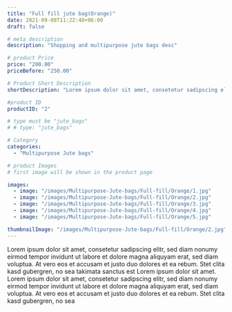 ```yaml
---
title: "Full fill jute bag(Orange)"
date: 2021-09-08T11:22:40+06:00
draft: false

# meta description
description: "Shopping and multipurpose jute bags desc"

# product Price
price: "200.00"
priceBefore: "250.00"

# Product Short Description
shortDescription: "Lorem ipsum dolor sit amet, consetetur sadipscing elitr, sed diam nonumy eirmod tempor invidunt ut"

#product ID
productID: "2"

# type must be "jute_bags"
# # type: "jute_bags"

# Category
categories:
  - "Multipurpose Jute bags"

# product Images
# first image will be shown in the product page

images:
  - image: "/images/Multipurpose-Jute-bags/Full-fill/Orange/1.jpg"
  - image: "/images/Multipurpose-Jute-bags/Full-fill/Orange/2.jpg"
  - image: "/images/Multipurpose-Jute-bags/Full-fill/Orange/3.jpg"
  - image: "/images/Multipurpose-Jute-bags/Full-fill/Orange/4.jpg"
  - image: "/images/Multipurpose-Jute-bags/Full-fill/Orange/5.jpg"

thumbnailImage: "/images/Multipurpose-Jute-bags/Full-fill/Orange/2.jpg"
---
```


Lorem ipsum dolor sit amet, consetetur sadipscing elitr, sed diam nonumy eirmod tempor invidunt ut labore et dolore magna aliquyam erat, sed diam voluptua. At vero eos et accusam et justo duo dolores et ea rebum. Stet clita kasd gubergren, no sea takimata sanctus est Lorem ipsum dolor sit amet. Lorem ipsum dolor sit amet, consetetur sadipscing elitr, sed diam nonumy eirmod tempor invidunt ut labore et dolore magna aliquyam erat, sed diam voluptua. At vero eos et accusam et justo duo dolores et ea rebum. Stet clita kasd gubergren, no sea
